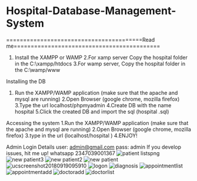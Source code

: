 # Hospital-Database-Management-System
========================================Read me===========================================
1. Install the XAMPP or WAMP
2.For xamp server Copy the hospital folder in the C:\\xampp/htdocs
3.For wamp server, Copy the hospital folder in the C:\\wamp/www


Installing the DB
1. Run the XAMPP/WAMP application (make sure that the apache and mysql are running)
2.Open Browser (google chrome, mozilla firefox)
3.Type the url localhost/phpmyadmin
4.Create DB with the name hospital 
5.Click the created DB and import the sql (hospital .sql)

Accessing the system
1.Run the XAMPP/WAMP application (make sure that the apache and mysql are running)
2.Open Browser (google chrome, mozilla firefox)
3.type in the url (localhost/hospital )
4.ENJOY!


Admin Login Details
user: admin@gmail.com
pass: admin
If you develop issues, hit me up!
whatsapp 2347039001367
![patient listspng](https://user-images.githubusercontent.com/32623706/46237135-951e0880-c37a-11e8-9768-041cc6cc6d22.png)
![new patient3](https://user-images.githubusercontent.com/32623706/46237136-95b69f00-c37a-11e8-9a41-81042b88bb27.png)
![new patient2](https://user-images.githubusercontent.com/32623706/46237137-95b69f00-c37a-11e8-8b36-3002254854c1.png)
![new patient](https://user-images.githubusercontent.com/32623706/46237138-964f3580-c37a-11e8-83f8-d200993842b1.png)
![ucscreenshot20180919095910](https://user-images.githubusercontent.com/32623706/46237139-964f3580-c37a-11e8-971d-cb452ddfa770.png)
![logon](https://user-images.githubusercontent.com/32623706/46237140-96e7cc00-c37a-11e8-8b89-59af952eebef.png)
![diagnosis](https://user-images.githubusercontent.com/32623706/46237141-96e7cc00-c37a-11e8-849b-5a4e6e60ca78.png)
![appointmentlist](https://user-images.githubusercontent.com/32623706/46237142-97806280-c37a-11e8-9273-d92a42cfb871.png)
![appointmentadd](https://user-images.githubusercontent.com/32623706/46237143-97806280-c37a-11e8-9f10-7fdb55a7f6fa.png)
![doctoradd](https://user-images.githubusercontent.com/32623706/46237145-9818f900-c37a-11e8-9f06-784c26672380.png)
![doctorlist](https://user-images.githubusercontent.com/32623706/46237146-98b18f80-c37a-11e8-87ef-ae1ec9386b79.png)
